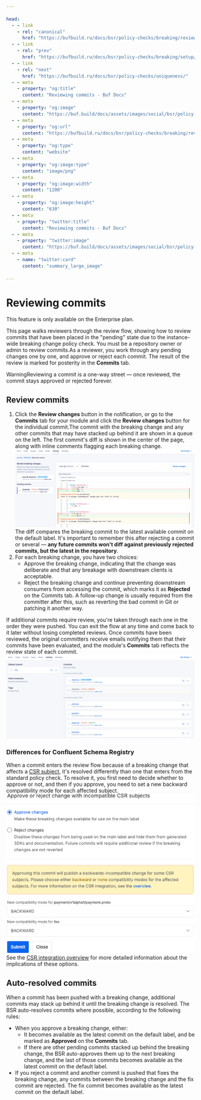 ```yaml
---

head:
  - - link
    - rel: "canonical"
      href: "https://bufbuild.ru/docs/bsr/policy-checks/breaking/review-commits/"
  - - link
    - rel: "prev"
      href: "https://bufbuild.ru/docs/bsr/policy-checks/breaking/setup/"
  - - link
    - rel: "next"
      href: "https://bufbuild.ru/docs/bsr/policy-checks/uniqueness/"
  - - meta
    - property: "og:title"
      content: "Reviewing commits - Buf Docs"
  - - meta
    - property: "og:image"
      content: "https://buf.build/docs/assets/images/social/bsr/policy-checks/breaking/review-commits.png"
  - - meta
    - property: "og:url"
      content: "https://bufbuild.ru/docs/bsr/policy-checks/breaking/review-commits/"
  - - meta
    - property: "og:type"
      content: "website"
  - - meta
    - property: "og:image:type"
      content: "image/png"
  - - meta
    - property: "og:image:width"
      content: "1200"
  - - meta
    - property: "og:image:height"
      content: "630"
  - - meta
    - property: "twitter:title"
      content: "Reviewing commits - Buf Docs"
  - - meta
    - property: "twitter:image"
      content: "https://buf.build/docs/assets/images/social/bsr/policy-checks/breaking/review-commits.png"
  - - meta
    - name: "twitter:card"
      content: "summary_large_image"

---
```


# Reviewing commits

This feature is only available on the Enterprise plan.

This page walks reviewers through the review flow, showing how to review commits that have been placed in the "pending" state due to the instance-wide breaking change policy check. You must be a repository owner or admin to review commits.As a reviewer, you work through any pending changes one by one, and approve or reject each commit. The result of the review is marked for posterity in the **Commits** tab.

WarningReviewing a commit is a one-way street — once reviewed, the commit stays approved or rejected forever.

## Review commits

1.  Click the **Review changes** button in the notification, or go to the **Commits** tab for your module and click the **Review changes** button for the individual commit.The commit with the breaking change and any other commits that may have stacked up behind it are shown in a queue on the left. The first commit's diff is shown in the center of the page, along with inline comments flagging each breaking change.![Screenshot of the review flow diff screen](../../../../images/bsr/policy-checks/breaking-review-flow-diff.png)The diff compares the breaking commit to the latest available commit on the default label. It's important to remember this after rejecting a commit or several — **any future commits won't diff against previously rejected commits, but the latest in the repository**.
2.  For each breaking change, you have two choices:
    - Approve the breaking change, indicating that the change was deliberate and that any breakage with downstream clients is acceptable.
    - Reject the breaking change and continue preventing downstream consumers from accessing the commit, which marks it as **Rejected** on the Commits tab. A follow-up change is usually required from the committer after this, such as reverting the bad commit in Git or patching it another way.

If additional commits require review, you're taken through each one in the order they were pushed. You can exit the flow at any time and come back to it later without losing completed reviews. Once commits have been reviewed, the original committers receive emails notifying them that their commits have been evaluated, and the module's **Commits** tab reflects the review state of each commit.![Screenshot of the review flow diff screen](../../../../images/bsr/policy-checks/breaking-review-flow-commits.png)

### Differences for Confluent Schema Registry

When a commit enters the review flow because of a breaking change that affects a [CSR subject](../../../csr/overview/#csr-policy-check), it's resolved differently than one that enters from the standard policy check. To resolve it, you first need to decide whether to approve or not, and then if you approve, you need to set a new backward compatibility mode for each affected subject.![Screenshot of CSR resolution options in review flow](../../../../images/bsr/policy-checks/review-flow-csr-options.png)See the [CSR integration overview](../../../csr/overview/#compatibility) for more detailed information about the implications of these options.

## Auto-resolved commits

When a commit has been pushed with a breaking change, additional commits may stack up behind it until the breaking change is resolved. The BSR auto-resolves commits where possible, according to the following rules:

- When you approve a breaking change, either:
  - It becomes available as the latest commit on the default label, and be marked as **Approved** on the **Commits** tab.
  - If there are other pending commits stacked up behind the breaking change, the BSR auto-approves them up to the next breaking change, and the last of those commits becomes available as the latest commit on the default label.
- If you reject a commit and another commit is pushed that fixes the breaking change, any commits between the breaking change and the fix commit are rejected. The fix commit becomes available as the latest commit on the default label.
